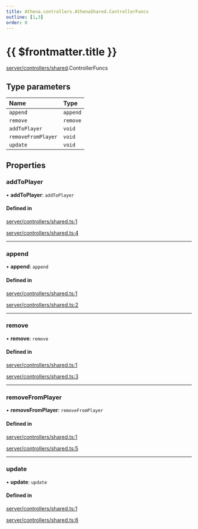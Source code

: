 ```yaml
---
title: Athena.controllers.AthenaShared.ControllerFuncs
outline: [1,3]
order: 0
---
```


# {{ $frontmatter.title }}


[server/controllers/shared](../modules/server_controllers_shared.md).ControllerFuncs

## Type parameters

| Name | Type |
| :------ | :------ |
| `append` | `append` |
| `remove` | `remove` |
| `addToPlayer` | `void` |
| `removeFromPlayer` | `void` |
| `update` | `void` |

## Properties

### addToPlayer

• **addToPlayer**: `addToPlayer`

#### Defined in

[server/controllers/shared.ts:1](https://github.com/Stuyk/altv-athena/blob/d68aa20/src/core/server/controllers/shared.ts#L1)

[server/controllers/shared.ts:4](https://github.com/Stuyk/altv-athena/blob/d68aa20/src/core/server/controllers/shared.ts#L4)

___

### append

• **append**: `append`

#### Defined in

[server/controllers/shared.ts:1](https://github.com/Stuyk/altv-athena/blob/d68aa20/src/core/server/controllers/shared.ts#L1)

[server/controllers/shared.ts:2](https://github.com/Stuyk/altv-athena/blob/d68aa20/src/core/server/controllers/shared.ts#L2)

___

### remove

• **remove**: `remove`

#### Defined in

[server/controllers/shared.ts:1](https://github.com/Stuyk/altv-athena/blob/d68aa20/src/core/server/controllers/shared.ts#L1)

[server/controllers/shared.ts:3](https://github.com/Stuyk/altv-athena/blob/d68aa20/src/core/server/controllers/shared.ts#L3)

___

### removeFromPlayer

• **removeFromPlayer**: `removeFromPlayer`

#### Defined in

[server/controllers/shared.ts:1](https://github.com/Stuyk/altv-athena/blob/d68aa20/src/core/server/controllers/shared.ts#L1)

[server/controllers/shared.ts:5](https://github.com/Stuyk/altv-athena/blob/d68aa20/src/core/server/controllers/shared.ts#L5)

___

### update

• **update**: `update`

#### Defined in

[server/controllers/shared.ts:1](https://github.com/Stuyk/altv-athena/blob/d68aa20/src/core/server/controllers/shared.ts#L1)

[server/controllers/shared.ts:6](https://github.com/Stuyk/altv-athena/blob/d68aa20/src/core/server/controllers/shared.ts#L6)
